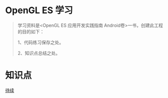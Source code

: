 # OpenGL ES 学习

>学习资料是<OpenGL ES 应用开发实践指南 Android卷>一书，创建此工程的目的如下：
>
>1、代码练习保存之处。
>
>2、知识点总结之处。

# 知识点

[待续]()